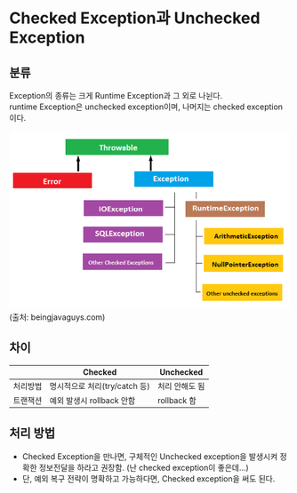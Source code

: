 # Checked Exception과 Unchecked Exception

## 분류
Exception의 종류는 크게 Runtime Exception과 그 외로 나뉜다.  
runtime Exception은 unchecked exception이며, 나머지는 checked exception이다.

![exception category](./assets/exceptions-hierarchy.png)  
(출처: beingjavaguys.com)

## 차이
|     | Checked | Unchecked |
| :-: | ------- | --------- |
| 처리방법 | 명시적으로 처리(try/catch 등) | 처리 안해도 됨 |
| 트랜잭션 | 예외 발생시 rollback 안함 | rollback 함 |

## 처리 방법
- Checked Exception을 만나면, 구체적인 Unchecked exception을 발생시켜 정확한 정보전달을 하라고 권장함. (난 checked exception이 좋은데...)
- 단, 예외 복구 전략이 명확하고 가능하다면, Checked exception을 써도 된다.